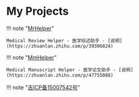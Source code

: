 # My Projects

!!! note "[MrHelper](https://mrhelper.io)"

    Medical Review Helper - 医学综述助手 - [说明](https://zhuanlan.zhihu.com/p/39306824)

!!! note "[MmHelper](https://github.com/dearfad/mmhelper)"

    Medical Manuscript Helper - 医学论文助手 - [说明](https://zhuanlan.zhihu.com/p/47755088)

!!! note "[吉ICP备15007542号](http://beian.miit.gov.cn)"